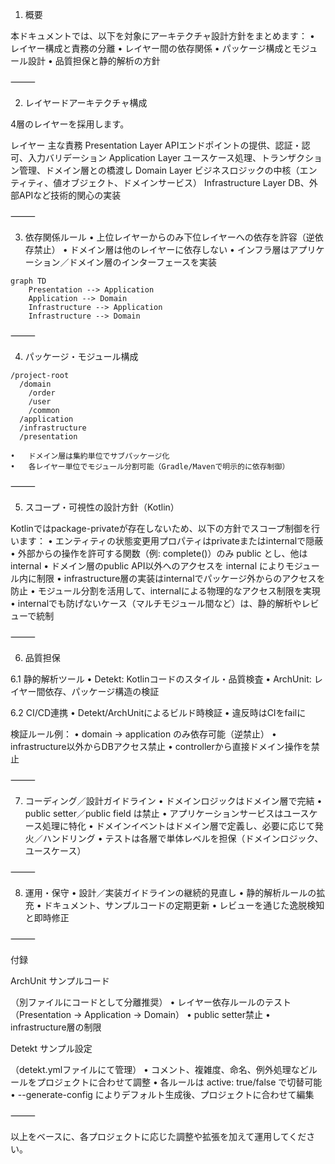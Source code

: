 
1. 概要

本ドキュメントでは、以下を対象にアーキテクチャ設計方針をまとめます：
	•	レイヤー構成と責務の分離
	•	レイヤー間の依存関係
	•	パッケージ構成とモジュール設計
	•	品質担保と静的解析の方針

⸻

2. レイヤードアーキテクチャ構成

4層のレイヤーを採用します。

レイヤー	主な責務
Presentation Layer	APIエンドポイントの提供、認証・認可、入力バリデーション
Application Layer	ユースケース処理、トランザクション管理、ドメイン層との橋渡し
Domain Layer	ビジネスロジックの中核（エンティティ、値オブジェクト、ドメインサービス）
Infrastructure Layer	DB、外部APIなど技術的関心の実装


⸻

3. 依存関係ルール
	•	上位レイヤーからのみ下位レイヤーへの依存を許容（逆依存禁止）
	•	ドメイン層は他のレイヤーに依存しない
	•	インフラ層はアプリケーション／ドメイン層のインターフェースを実装

```mermaid
graph TD
    Presentation --> Application
    Application --> Domain
    Infrastructure --> Application
    Infrastructure --> Domain
```

⸻

4. パッケージ・モジュール構成

```
/project-root
  /domain
    /order
    /user
    /common
  /application
  /infrastructure
  /presentation
```

	•	ドメイン層は集約単位でサブパッケージ化
	•	各レイヤー単位でモジュール分割可能（Gradle/Mavenで明示的に依存制御）

⸻

5. スコープ・可視性の設計方針（Kotlin）

Kotlinではpackage-privateが存在しないため、以下の方針でスコープ制御を行います：
	•	エンティティの状態変更用プロパティはprivateまたはinternalで隠蔽
	•	外部からの操作を許可する関数（例: complete()）のみ public とし、他は internal
	•	ドメイン層のpublic API以外へのアクセスを internal によりモジュール内に制限
	•	infrastructure層の実装はinternalでパッケージ外からのアクセスを防止
	•	モジュール分割を活用して、internalによる物理的なアクセス制限を実現
	•	internalでも防げないケース（マルチモジュール間など）は、静的解析やレビューで統制

⸻

6. 品質担保

6.1 静的解析ツール
	•	Detekt: Kotlinコードのスタイル・品質検査
	•	ArchUnit: レイヤー間依存、パッケージ構造の検証

6.2 CI/CD連携
	•	Detekt/ArchUnitによるビルド時検証
	•	違反時はCIをfailに

検証ルール例：
	•	domain → application のみ依存可能（逆禁止）
	•	infrastructure以外からDBアクセス禁止
	•	controllerから直接ドメイン操作を禁止

⸻

7. コーディング／設計ガイドライン
	•	ドメインロジックはドメイン層で完結
	•	public setter／public field は禁止
	•	アプリケーションサービスはユースケース処理に特化
	•	ドメインイベントはドメイン層で定義し、必要に応じて発火／ハンドリング
	•	テストは各層で単体レベルを担保（ドメインロジック、ユースケース）

⸻

8. 運用・保守
	•	設計／実装ガイドラインの継続的見直し
	•	静的解析ルールの拡充
	•	ドキュメント、サンプルコードの定期更新
	•	レビューを通じた逸脱検知と即時修正

⸻

付録

ArchUnit サンプルコード

（別ファイルにコードとして分離推奨）
	•	レイヤー依存ルールのテスト（Presentation → Application → Domain）
	•	public setter禁止
	•	infrastructure層の制限

Detekt サンプル設定

（detekt.ymlファイルにて管理）
	•	コメント、複雑度、命名、例外処理などルールをプロジェクトに合わせて調整
	•	各ルールは active: true/false で切替可能
	•	--generate-config によりデフォルト生成後、プロジェクトに合わせて編集

⸻

以上をベースに、各プロジェクトに応じた調整や拡張を加えて運用してください。